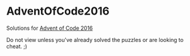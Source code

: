 # AdventOfCode2016
Solutions for [Advent of Code 2016](http://adventofcode.com/2016)

Do not view unless you've already solved the puzzles or are looking to cheat. ;)
